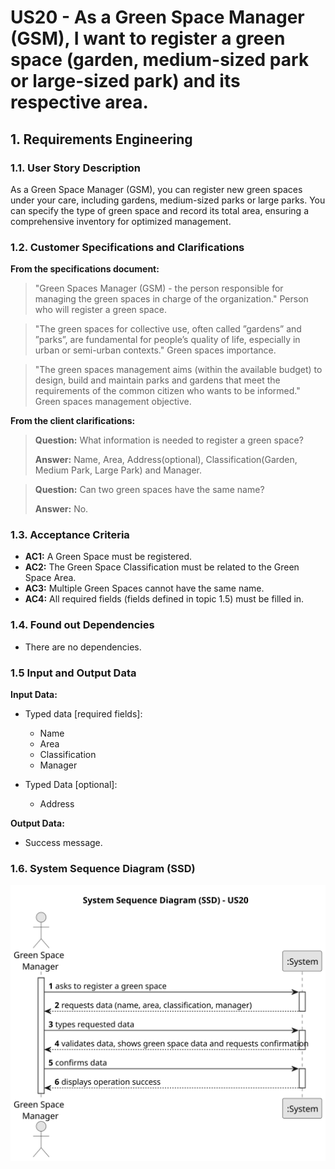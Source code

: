 # US20 - As a Green Space Manager (GSM), I want to register a green space (garden, medium-sized park or large-sized park) and its respective area.

## 1. Requirements Engineering

### 1.1. User Story Description

As a Green Space Manager (GSM), you can register new green spaces under your care, including gardens, medium-sized parks or large parks. You can specify the type of green space and record its total area, ensuring a comprehensive inventory for optimized management.

### 1.2. Customer Specifications and Clarifications

**From the specifications document:**

>	"Green Spaces Manager (GSM) - the person responsible for managing the green spaces in charge of the organization."
>   Person who will register a green space.

>   "The green spaces for collective use, often called ”gardens” and ”parks”, are fundamental for people’s quality of life, especially in urban or semi-urban contexts."
>   Green spaces importance.

>   "The green spaces management aims (within the available budget) to design, build and maintain parks and gardens that meet the requirements of the common citizen who wants to be informed."
>   Green spaces management objective.

**From the client clarifications:**

> **Question:** What information is needed to register a green space?
>
> **Answer:** Name, Area, Address(optional), Classification(Garden, Medium Park, Large Park) and Manager.

> **Question:** Can two green spaces have the same name?
> 
> **Answer:** No.

### 1.3. Acceptance Criteria

* **AC1:** A Green Space must be registered.
* **AC2:** The Green Space Classification must be related to the Green Space Area.
* **AC3:** Multiple Green Spaces cannot have the same name.
* **AC4:** All required fields (fields defined in topic 1.5) must be filled in.

### 1.4. Found out Dependencies

* There are no dependencies.

### 1.5 Input and Output Data

**Input Data:**

* Typed data [required fields]:
    * Name
    * Area
    * Classification
    * Manager


* Typed Data [optional]:
    * Address

**Output Data:**

* Success message.

### 1.6. System Sequence Diagram (SSD)

![System Sequence Diagram](svg/us20-system-sequence-diagram.svg)